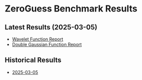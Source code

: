 # ZeroGuess Benchmark Results
## Latest Results (2025-03-05)
- [Wavelet Function Report](latest/lmfit_comparison/wavelet/report.html)
- [Double Gaussian Function Report](latest/lmfit_comparison/double_gaussian/report.html)
## Historical Results
- [2025-03-05](history/2025-03-05/)
